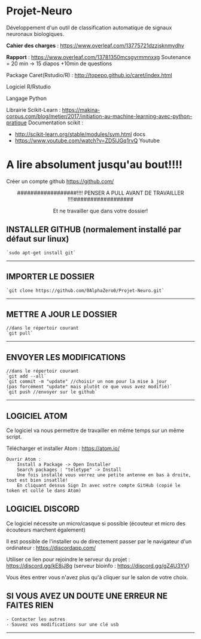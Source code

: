 # Projet-Neuro
Développement d'un outil de classification automatique de signaux neuronaux biologiques.


**Cahier des charges** : https://www.overleaf.com/13775721dzzjsknmydhv

**Rapport** : https://www.overleaf.com/13781350mcsgyrmmnxxg
Soutenance = 20 min -> 15 diapos +10min de questions

Package Caret(Rstudio/R) : http://topepo.github.io/caret/index.html

Logiciel R/Rstudio

Langage Python

Librairie Scikit-Learn : https://makina-corpus.com/blog/metier/2017/initiation-au-machine-learning-avec-python-pratique
Documentation scikit :
- http://scikit-learn.org/stable/modules/svm.html docs
- https://www.youtube.com/watch?v=ZD5lJGq1rvQ Youtube


# A lire absolument jusqu'au bout!!!!

Créer un compte github https://github.com/

<p align='center'; fontstyle='blod';> 
	##################!!!!   PENSER A PULL AVANT DE TRAVAILLER   !!!!##################
</p>

<p align='center'; fontstyle='blod';> 
	Et ne travailler que dans votre dossier!
</p>


## INSTALLER GITHUB (normalement installé par défaut sur linux)

	`sudo apt-get install git`

---

## IMPORTER LE DOSSIER

	`git clone https://github.com/0AlphaZero0/Projet-Neuro.git`

---

## METTRE A JOUR LE DOSSIER

	//dans le répertoir courant
	`git pull`

---

## ENVOYER LES MODIFICATIONS

	//dans le répertoir courant
	`git add --all`
	`git commit -m "update" //choisir un nom pour la mise à jour 
	(pas forcément "update" mais plutôt ce que vous avez modifié)`
	`git push //envoyer sur le github`
---

## LOGICIEL ATOM

Ce logiciel va nous permettre de travailler en même temps sur un même script.
	
Télécharger et installer Atom : https://atom.io/

	Ouvrir Atom :
		Install a Package -> Open Installer
		Search packages : "teletype" -> Install
		Une fois installé vous verrez une petite antenne en bas à droite, tout est bien insatllé!
		En cliquant dessus Sign In avec votre compte GitHub (copié le token et collé le dans Atom)

## LOGICIEL DISCORD

Ce logiciel nécessite un micro/casque si possible (écouteur et micro des écouteurs marchent également)
	
Il est possible de l'installer ou de directement passer par le navigateur d'un ordinateur :
		https://discordapp.com/
		
Utiliser ce lien pour rejoindre le serveur du projet : https://discord.gg/kE8jJ8g
	(serveur bioinfo : https://discord.gg/gZ4U3YV)

Vous êtes entrer vous n'avez plus qu'à cliquer sur le salon de votre choix.
		
## SI VOUS AVEZ UN DOUTE UNE ERREUR NE FAITES RIEN

	- Contacter les autres
	- Sauvez vos modifications sur une clé usb

---

